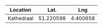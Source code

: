 | Location     | Lat.    | Lng |
| ------------ | ------- | -------- |
| Kathedraal | 51.220598 | 4.400658 |
